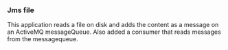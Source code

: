 
### Jms file 
This application reads a file on disk and adds the content as a message on an ActiveMQ messageQueue.
Also added a consumer that reads messages from the messagequeue.



